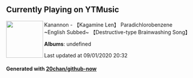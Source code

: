 ## Currently Playing on YTMusic

[<img align="left" width="100" src="https://i.ytimg.com/vi/TeVhHLggZ5U/hqdefault.jpg?sqp=-oaymwEWCMACELQBIAQqCghQEJADGFogjgJIWg&rs">](https://music.youtube.com/channel/UCGb6atTUKikXBoEo8y4d5Hw)

Kanannon - 【Kagamine Len】 Paradichlorobenzene ~English Subbed~ 【Destructive-type Brainwashing Song】

**Albums**: undefined

Last updated at 09/01/2020 20:32

#### Generated with [20chan/github-now](https://github.com/20chan/github-now)


<!--
**20chan/20chan** is a ✨ _special_ ✨ repository because its `README.md` (this file) appears on your GitHub profile.

Here are some ideas to get you started:

- 🔭 I’m currently working on ...
- 🌱 I’m currently learning ...
- 👯 I’m looking to collaborate on ...
- 🤔 I’m looking for help with ...
- 💬 Ask me about ...
- 📫 How to reach me: ...
- 😄 Pronouns: ...
- ⚡ Fun fact: ...
-->
